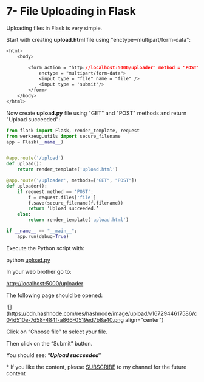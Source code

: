 # 7- File Uploading in Flask

Uploading files in Flask is very simple.

Start with creating **upload.html** file using "enctype=multipart/form-data":

```css
<html>
    <body>

        <form action = "http://localhost:5000/uploader" method = "POST"
            enctype = "multipart/form-data">
            <input type = "file" name = "file" />
            <input type = 'submit'/>
        </form>
    </body>
</html>
```

Now create **upload.py** file using "GET" and "POST" methods and return "Upload succeeded":

```python
from flask import Flask, render_template, request
from werkzeug.utils import secure_filename
app = Flask(__name__)


@app.route('/upload')
def upload():
    return render_template('upload.html')

@app.route('/uploader', methods=["GET", "POST"])
def uploader():
    if request.method == 'POST':
        f = request.files['file']
        f.save(secure_filename(f.filename))
        return ‘Upload succeeded.’
    else:
        return render_template('upload.html')

if __name__ == "__main__":
	app.run(debug=True)
```

Execute the Python script with:

python [upload.py](http://upload.py)

In your web brother go to:

[http://localhost:5000/uploader](http://localhost:5000/uploader)

The following page should be opened:

![](https://cdn.hashnode.com/res/hashnode/image/upload/v1672944617586/c04d510e-7d58-484f-a866-0519ed7b8a40.png align="center")

Click on “Choose file” to select your file.

Then click on the “Submit” button.

You should see: “***Upload succeeded***”

<p>* If you like the content, please <a target="_blank" href="https://www.youtube.com/channel/UCpbWlHEqBSnJb6i4UemXQpA?sub_confirmation=1">SUBSCRIBE</a> to my channel for the future content</p>